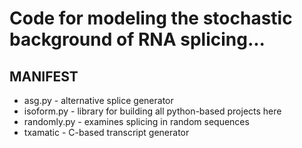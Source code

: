 # Code for modeling the stochastic background of RNA splicing...

## MANIFEST ##

+ asg.py - alternative splice generator
+ isoform.py - library for building all python-based projects here
+ randomly.py - examines splicing in random sequences
+ txamatic - C-based transcript generator



